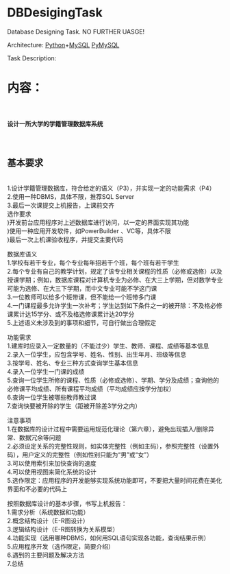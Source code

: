 # DBDesigingTask
Database Designing Task. NO FURTHER UASGE!

Architecture:
<a href="https://python.org">Python</a>+<a href="https://www.mysql.com">MySQL</a> <a href="https://github.com/PyMySQL/PyMySQL/">PyMySQL</a>

Task Description:

<p>
<h1>内容：</h1></br>
  <h4>设计一所大学的学籍管理数据库系统</h4></br>
<h2>基本要求</h2></br>
1.设计学籍管理数据库，符合给定的语义（P3），并实现一定的功能需求（P4）</br>
2.使用一种DBMS，具体不限，推荐SQL Server</br>
3.最后一次课提交上机报告，上课前交齐</br>
选作要求</br>
 )开发前台应用程序对上述数据库进行访问，以一定的界面实现其功能</br>
 )使用一种应用开发软件，如PowerBuilder 、VC等，具体不限</br>
 )最后一次上机课验收程序，并提交主要代码</br>

数据库语义</br>
1.学校有若干专业，每个专业每年招若干个班，每个班有若干学生</br>
2.每个专业有自己的教学计划，规定了该专业相关课程的性质（必修或选修）以及授课学期；例如，数据库课程对计算机专业为必修、在大三上学期，但对数学专业可能为选修、在大三下学期，而中文专业可能不学这门课</br>
3.一位教师可以给多个班带课，但不能给一个班带多门课</br>
4.一门课程最多允许学生一次补考；学生达到如下条件之一的被开除：不及格必修课累计达15学分、或不及格选修课累计达20学分</br>
5.上述语义未涉及到的事项和细节，可自行做出合理假定</br>

功能需求</br>
1.建库时应录入一定数量的（不能过少）学生、教师、课程、成绩等基本信息</br>
2.录入一位学生，应包含学号、姓名、性别、出生年月、班级等信息</br>
3.按学号、姓名、专业三种方式查询学生基本信息</br>
4.录入一位学生一门课的成绩</br>
5.查询一位学生所修的课程、性质（必修或选修）、学期、学分及成绩；查询他的必修课平均成绩、所有课程平均成绩（平均成绩应按学分加权）</br>
6.查询一位学生被哪些教师教过课</br>
7.查询快要被开除的学生（距被开除差3学分之内）</br>

注意事项</br>
1.在数据库的设计过程中需要运用规范化理论（第六章），避免出现插入/删除异常、数据冗余等问题</br>
2.必须设定关系的完整性规则，如实体完整性（例如主码），参照完整性（设置外码），用户定义的完整性（例如性别只能为“男”或“女”）</br>
3.可以使用索引来加快查询的速度</br>
4.可以使用视图来简化系统的设计</br>
5.选作限定：应用程序的开发能够实现系统功能即可，不要把大量时间花费在美化界面和不必要的代码上</br>

按照数据库设计的基本步骤，书写上机报告：</br>
1.需求分析（系统数据和功能）</br>
2.概念结构设计（E-R图设计）</br>
3.逻辑结构设计（E-R图转换为关系模型）</br>
4.功能实现（选用哪种DBMS，如何用SQL语句实现各功能，查询结果示例）</br>
5.应用程序开发（选作限定，简要介绍）</br>
6.遇到的主要问题及解决方法</br>
7.总结</br>
</p>
